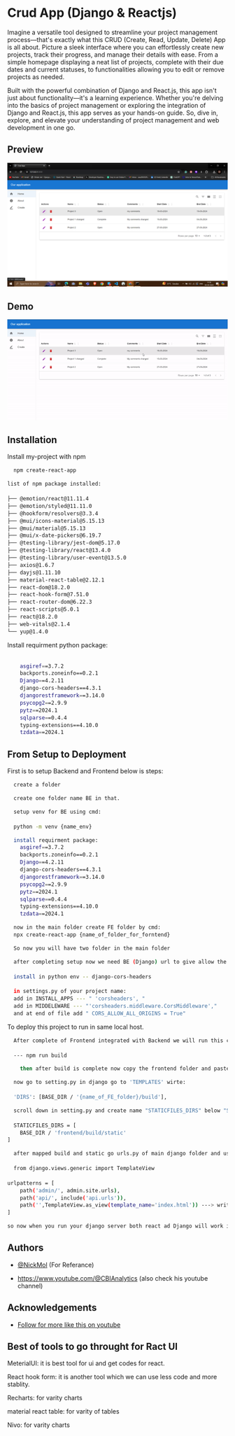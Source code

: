# Crud App (Django & Reactjs)

Imagine a versatile tool designed to streamline your project management process—that's exactly what this CRUD (Create, Read, Update, Delete) App is all about. Picture a sleek interface where you can effortlessly create new projects, track their progress, and manage their details with ease. From a simple homepage displaying a neat list of projects, complete with their due dates and current statuses, to functionalities allowing you to edit or remove projects as needed.

Built with the powerful combination of Django and React.js, this app isn't just about functionality—it's a learning experience. Whether you're delving into the basics of project management or exploring the integration of Django and React.js, this app serves as your hands-on guide. So, dive in, explore, and elevate your understanding of project management and web development in one go.

## Preview
![Preview](./img.png)

## Demo

![](crudapp.gif)

## Installation

Install my-project with npm

```bash
  npm create-react-app
```
```bash
list of npm package installed:

├── @emotion/react@11.11.4
├── @emotion/styled@11.11.0
├── @hookform/resolvers@3.3.4
├── @mui/icons-material@5.15.13
├── @mui/material@5.15.13
├── @mui/x-date-pickers@6.19.7
├── @testing-library/jest-dom@5.17.0
├── @testing-library/react@13.4.0
├── @testing-library/user-event@13.5.0
├── axios@1.6.7
├── dayjs@1.11.10
├── material-react-table@2.12.1
├── react-dom@18.2.0
├── react-hook-form@7.51.0
├── react-router-dom@6.22.3
├── react-scripts@5.0.1
├── react@18.2.0
├── web-vitals@2.1.4
└── yup@1.4.0
```
Install requirment python package:
```bash

    asgiref==3.7.2
    backports.zoneinfo==0.2.1
    Django==4.2.11
    django-cors-headers==4.3.1
    djangorestframework==3.14.0
    psycopg2==2.9.9
    pytz==2024.1
    sqlparse==0.4.4
    typing-extensions==4.10.0
    tzdata==2024.1
```
## From Setup to Deployment

First is to setup Backend and Frontend below is steps:

```bash
  create a folder
```
```bash
  create one folder name BE in that.
```
```bash
  setup venv for BE using cmd:

  python -m venv {name_env}
```
```bash
  install requirment package:
    asgiref==3.7.2
    backports.zoneinfo==0.2.1
    Django==4.2.11
    django-cors-headers==4.3.1
    djangorestframework==3.14.0
    psycopg2==2.9.9
    pytz==2024.1
    sqlparse==0.4.4
    typing-extensions==4.10.0
    tzdata==2024.1
```
```bash
  now in the main folder create FE folder by cmd:
  npx create-react-app {name_of_folder_for_forntend}
```
```bash
  So now you will have two folder in the main folder
```
```bash
  after completing setup now we need BE (Django) url to give allow the permission to use when integrating with FE (Reactjs):

  install in python env -- django-cors-headers

  in settings.py of your project name:
  add in INSTALL_APPS --- " 'corsheaders', " 
  add in MIDDELEWARE --- "'corsheaders.middleware.CorsMiddleware',"
  and at end of file add " CORS_ALLOW_ALL_ORIGINS = True"
```

To deploy this project to run in same local host.

```bash
  After complete of Frontend integrated with Backend we will run this cmd in frontend directory.

  --- npm run build
```
```bash
    then after build is complete now copy the frontend folder and paste in backend folder 
```
```bash
  now go to setting.py in django go to 'TEMPLATES' wirte:

  'DIRS': [BASE_DIR / '{name_of_FE_folder}/build'],
```
```bash
  scroll down in setting.py and create name "STATICFILES_DIRS" below "STATIC_URL" like this:

  STATICFILES_DIRS = [
    BASE_DIR / 'frontend/build/static'
]
```
```bash
  after mapped build and static go urls.py of main django folder and us template view :

  from django.views.generic import TemplateView

urlpatterns = [
    path('admin/', admin.site.urls),
    path('api/', include('api.urls')),
    path('',TemplateView.as_view(template_name='index.html')) ---> write your html of FE in here 
]

```
```bash
so now when you run your django server both react ad Django will work in same localhost.
```

## Authors

- [@NickMol](https://github.com/NickMol/Django-React-Tutorial) (For Referance)

- https://www.youtube.com/@CBIAnalytics (also check his youtube channel)


## Acknowledgements

- [Follow for more like this on youtube ](https://www.youtube.com/@CBIAnalytics)


## Best of tools to go throught for Ract UI

MeterialUI: it is best tool for ui and get codes for react.

React hook form: it is another tool which we can use less code and more stablity.

Recharts: for varity charts

material react table: for varity of tables

Nivo: for varity charts
